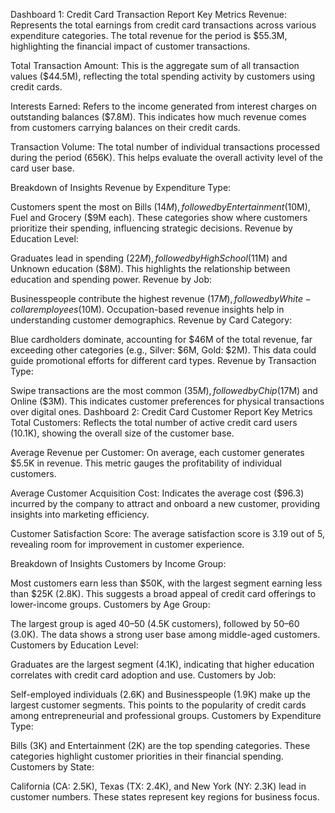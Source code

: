 Dashboard 1: Credit Card Transaction Report
Key Metrics
Revenue:
Represents the total earnings from credit card transactions across various expenditure categories. The total revenue for the period is $55.3M, highlighting the financial impact of customer transactions.

Total Transaction Amount:
This is the aggregate sum of all transaction values ($44.5M), reflecting the total spending activity by customers using credit cards.

Interests Earned:
Refers to the income generated from interest charges on outstanding balances ($7.8M). This indicates how much revenue comes from customers carrying balances on their credit cards.

Transaction Volume:
The total number of individual transactions processed during the period (656K). This helps evaluate the overall activity level of the card user base.

Breakdown of Insights
Revenue by Expenditure Type:

Customers spent the most on Bills ($14M), followed by Entertainment ($10M), Fuel and Grocery ($9M each).
These categories show where customers prioritize their spending, influencing strategic decisions.
Revenue by Education Level:

Graduates lead in spending ($22M), followed by High School ($11M) and Unknown education ($8M).
This highlights the relationship between education and spending power.
Revenue by Job:

Businesspeople contribute the highest revenue ($17M), followed by White-collar employees ($10M).
Occupation-based revenue insights help in understanding customer demographics.
Revenue by Card Category:

Blue cardholders dominate, accounting for $46M of the total revenue, far exceeding other categories (e.g., Silver: $6M, Gold: $2M).
This data could guide promotional efforts for different card types.
Revenue by Transaction Type:

Swipe transactions are the most common ($35M), followed by Chip ($17M) and Online ($3M).
This indicates customer preferences for physical transactions over digital ones.
Dashboard 2: Credit Card Customer Report
Key Metrics
Total Customers:
Reflects the total number of active credit card users (10.1K), showing the overall size of the customer base.

Average Revenue per Customer:
On average, each customer generates $5.5K in revenue. This metric gauges the profitability of individual customers.

Average Customer Acquisition Cost:
Indicates the average cost ($96.3) incurred by the company to attract and onboard a new customer, providing insights into marketing efficiency.

Customer Satisfaction Score:
The average satisfaction score is 3.19 out of 5, revealing room for improvement in customer experience.

Breakdown of Insights
Customers by Income Group:

Most customers earn less than $50K, with the largest segment earning less than $25K (2.8K).
This suggests a broad appeal of credit card offerings to lower-income groups.
Customers by Age Group:

The largest group is aged 40–50 (4.5K customers), followed by 50–60 (3.0K).
The data shows a strong user base among middle-aged customers.
Customers by Education Level:

Graduates are the largest segment (4.1K), indicating that higher education correlates with credit card adoption and use.
Customers by Job:

Self-employed individuals (2.6K) and Businesspeople (1.9K) make up the largest customer segments.
This points to the popularity of credit cards among entrepreneurial and professional groups.
Customers by Expenditure Type:

Bills (3K) and Entertainment (2K) are the top spending categories.
These categories highlight customer priorities in their financial spending.
Customers by State:

California (CA: 2.5K), Texas (TX: 2.4K), and New York (NY: 2.3K) lead in customer numbers.
These states represent key regions for business focus.
